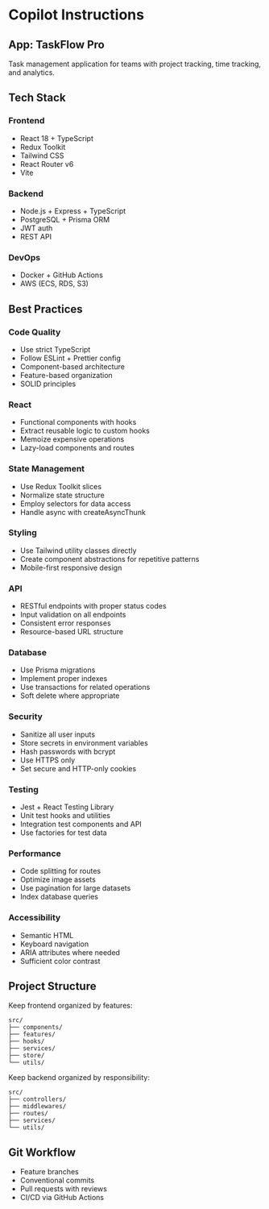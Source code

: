 # Copilot Instructions

## App: TaskFlow Pro
Task management application for teams with project tracking, time tracking, and analytics.

## Tech Stack

### Frontend
- React 18 + TypeScript
- Redux Toolkit
- Tailwind CSS
- React Router v6
- Vite

### Backend
- Node.js + Express + TypeScript
- PostgreSQL + Prisma ORM
- JWT auth
- REST API

### DevOps
- Docker + GitHub Actions
- AWS (ECS, RDS, S3)

## Best Practices

### Code Quality
- Use strict TypeScript
- Follow ESLint + Prettier config
- Component-based architecture
- Feature-based organization
- SOLID principles

### React
- Functional components with hooks
- Extract reusable logic to custom hooks
- Memoize expensive operations
- Lazy-load components and routes

### State Management
- Use Redux Toolkit slices
- Normalize state structure
- Employ selectors for data access
- Handle async with createAsyncThunk

### Styling
- Use Tailwind utility classes directly
- Create component abstractions for repetitive patterns
- Mobile-first responsive design

### API
- RESTful endpoints with proper status codes
- Input validation on all endpoints
- Consistent error responses
- Resource-based URL structure

### Database
- Use Prisma migrations
- Implement proper indexes
- Use transactions for related operations
- Soft delete where appropriate

### Security
- Sanitize all user inputs
- Store secrets in environment variables
- Hash passwords with bcrypt
- Use HTTPS only
- Set secure and HTTP-only cookies

### Testing
- Jest + React Testing Library
- Unit test hooks and utilities
- Integration test components and API
- Use factories for test data

### Performance
- Code splitting for routes
- Optimize image assets
- Use pagination for large datasets
- Index database queries

### Accessibility
- Semantic HTML
- Keyboard navigation
- ARIA attributes where needed
- Sufficient color contrast

## Project Structure
Keep frontend organized by features:
```
src/
├── components/
├── features/
├── hooks/
├── services/
├── store/
└── utils/
```

Keep backend organized by responsibility:
```
src/
├── controllers/
├── middlewares/
├── routes/
├── services/
└── utils/
```

## Git Workflow
- Feature branches
- Conventional commits
- Pull requests with reviews
- CI/CD via GitHub Actions
